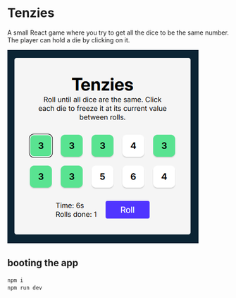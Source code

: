# Tenzies

A small React game where you try to get all the dice to be the same number. The player can hold a die by clicking on it.

![Image showing the Tenzies game with 10 dice, a roll button, roll count so far and time elapsed](image.png)


## booting the app

```sh
npm i
npm run dev
```
